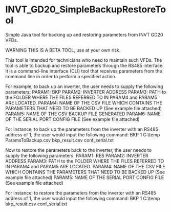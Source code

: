 # INVT_GD20_SimpleBackupRestoreTool
Simple Java tool for backing up and restoring parameters from INVT GD20 VFDs.

WARNING THIS IS A BETA TOOL, use at your own risk.

This tool is intended for technicians who need to maintain such VFDs. The tool is able to backup and restore parameters through the RS485 interface. It is a command-line interface (CLI) tool that receives parameters from the command line in order to perform a specified action.

For example, to back up an inverter, the user needs to supply the following parameters:
PARAM1: BKP
PARAM2: INVERTER ADDRESS
PARAM3: PATH to the FOLDER WHERE THE FILES REFERRED TO IN PARAM4 and PARAM5 ARE LOCATED.
PARAM4: NAME OF THE CSV FILE WHICH CONTAINS THE PARAMETERS THAT NEED TO BE BACKED UP (See example file attached)
PARAM5: NAME OF THE CSV BACKUP FILE GENERATED
PARAM6: NAME OF THE SERIAL PORT CONFIG FILE (See example file attached)

For instance, to back up the parameters from the inverter with an RS485 address of 1, the user would input the following command:
BKP 1 C:\temp ParamsToBackup.csv bkp_result.csv conf_serial.txt

Now to restore the parameters back to the inverter, the user needs to supply the following parameters:
PARAM1: RES
PARAM2: INVERTER ADDRESS
PARAM3: PATH to the FOLDER WHERE THE FILES REFERRED TO IN PARAM4 and PARAM5 ARE LOCATED.
PARAM4: NAME OF THE CSV FILE WHICH CONTAINS THE PARAMETERS THAT NEED TO BE BACKED UP (See example file attached)
PARAM5: NAME OF THE SERIAL PORT CONFIG FILE (See example file attached)

For instance, to restore the parameters from the inverter with an RS485 address of 1, the user would input the following command:
BKP 1 C:\temp bkp_result.csv conf_serial.txt
